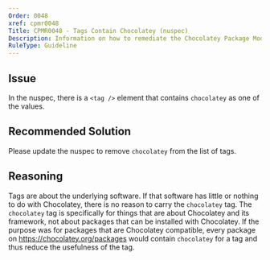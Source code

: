```yaml
---
Order: 0048
xref: cpmr0048
Title: CPMR0048 - Tags Contain Chocolatey (nuspec)
Description: Information on how to remediate the Chocolatey Package Moderation Rule 0048
RuleType: Guideline
---
```


<?! Include "../../../../../shared/package-validator-rule-guideline.txt" /?>

## Issue

In the nuspec, there is a `<tag />` element that contains `chocolatey` as one of the values.

## Recommended Solution

Please update the nuspec to remove `chocolatey` from the list of tags.

## Reasoning

Tags are about the underlying software. If that software has little or nothing to do with Chocolatey, there is no reason to carry the `chocolatey` tag. The `chocolatey` tag is specifically for things that are about Chocolatey and its framework, not about packages that can be installed with Chocolatey. If the purpose was for packages that are Chocolatey compatible, every package on https://chocolatey.org/packages would contain `chocolatey` for a tag and thus reduce the usefulness of the tag.
